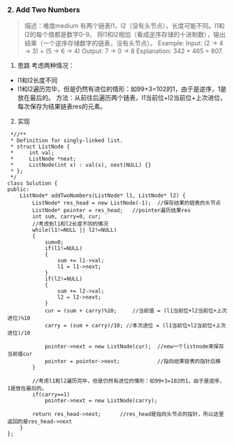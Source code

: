 

### 2. Add Two Numbers
>描述：难度medium
>有两个链表l1，l2（没有头节点），长度可能不同。l1和l2的每个值都是数字0-9。
将l1和l2相加（看成逆序存储的十进制数），输出结果（一个逆序存储数字的链表，没有头节点）。
Example:
Input: (2 -> 4 -> 3) + (5 -> 6 -> 4)
Output: 7 -> 0 -> 8
Explanation: 342 + 465 = 807.

1. 思路
考虑两种情况：
- l1和l2长度不同
- l1和l2遍历完毕，但是仍然有进位的情形：如99+3=102的1，由于是逆序，1是放在最后的。
方法：从前往后遍历两个链表，l1当前位+l2当前位+上次进位，每次保存为结果链表res的元素。

2. 实现
```
 *//**
 * Definition for singly-linked list.
 * struct ListNode {
 *     int val;
 *     ListNode *next;
 *     ListNode(int x) : val(x), next(NULL) {}
 * };
 */
class Solution {
public:
    ListNode* addTwoNumbers(ListNode* l1, ListNode* l2) {
        ListNode* res_head = new ListNode(-1);  //保存结果的链表的头节点
        ListNode* pointer = res_head;   //pointer遍历结果res
        int sum, carry=0, cur;
        //考虑到l1和l2长度不同的情况
        while(l1!=NULL || l2!=NULL)
        {
            sum=0;
            if(l1!=NULL)
            {
                sum += l1->val;
                l1 = l1->next;
            }
            if(l2!=NULL)
            {
                sum += l2->val;
                l2 = l2->next;
            }
            cur = (sum + carry)%10;     //当前值 = (l1当前位+l2当前位+上次进位)%10
            carry = (sum + carry)/10; //本次进位 = (l1当前位+l2当前位+上次进位)/10
            
            pointer->next = new ListNode(cur);  //new一个listnode来保存当前值cur
            pointer = pointer->next;            //指向结果链表的指针后移
        }
        
        //考虑l1和l2遍历完毕，但是仍然有进位的情形：如99+3=102的1，由于是逆序，1是放在最后的。
        if(carry==1)    
            pointer->next = new ListNode(carry);
        
        return res_head->next;      //res_head是指向头节点的指针，所以这里返回的是res_head->next
    }
};
```
